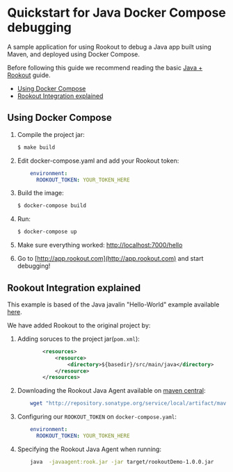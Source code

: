 # Quickstart for Java Docker Compose debugging

A sample application for using Rookout to debug a Java app built using Maven, and deployed using Docker Compose.

Before following this guide we recommend reading the basic [Java + Rookout] guide.

* [Using Docker Compose](#using-docker-compose)
* [Rookout Integration explained](#rookout-integration-explained)

## Using Docker Compose

1. Compile the project jar:
     ```bash
    $ make build
    ```
2. Edit docker-compose.yaml and add your Rookout token:
    ``` YAML
        environment:
          ROOKOUT_TOKEN: YOUR_TOKEN_HERE
    ```
3. Build the image:
    ``` bash
    $ docker-compose build
    
    ```
4. Run:
    ```bash
    $ docker-compose up
    ```
5. Make sure everything worked: [http://localhost:7000/hello](http://localhost:7000/hello)

6. Go to [http://app.rookout.com](http://app.rookout.com) and start debugging! 
## Rookout Integration explained

This example is based of the Java javalin "Hello-World" example available [here].

We have added Rookout to the original project by:
1. Adding soruces to the project jar(`pom.xml`):
    ```xml
            <resources>
                <resource>
                    <directory>${basedir}/src/main/java</directory>
                </resource>
            </resources>
    ```
    
2. Downloading the Rookout Java Agent available on [maven central]:
    ```bash
        wget "http://repository.sonatype.org/service/local/artifact/maven/redirect?r=central-proxy&g=com.rookout&a=rook&v=LATEST"  -O rook.jar
    ```
    
3. Configuring our `ROOKOUT_TOKEN` on `docker-compose.yaml`:
    ``` YAML
        environment:
          ROOKOUT_TOKEN: YOUR_TOKEN_HERE
    ```    
    
3. Specifying the Rookout Java Agent when running:
    ```bash
        java  -javaagent:rook.jar -jar target/rookoutDemo-1.0.0.jar 
    ```


[Java + Rookout]: https://docs.rookout.com/docs/installation-java.html
[here]: https://github.com/tipsy/javalin/
[maven central]: https://mvnrepository.com/artifact/com.rookout/rook
